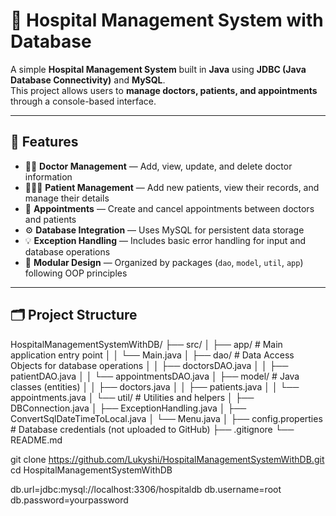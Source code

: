 # 🏥 Hospital Management System with Database

A simple **Hospital Management System** built in **Java** using **JDBC (Java Database Connectivity)** and **MySQL**.  
This project allows users to **manage doctors, patients, and appointments** through a console-based interface.

---

## 🚀 Features

- 👩‍⚕️ **Doctor Management** — Add, view, update, and delete doctor information  
- 🧑‍🤝‍🧑 **Patient Management** — Add new patients, view their records, and manage their details  
- 📅 **Appointments** — Create and cancel appointments between doctors and patients  
- ⚙️ **Database Integration** — Uses MySQL for persistent data storage  
- 💡 **Exception Handling** — Includes basic error handling for input and database operations  
- 🧩 **Modular Design** — Organized by packages (`dao`, `model`, `util`, `app`) following OOP principles  

---

## 🗂️ Project Structure

HospitalManagementSystemWithDB/
├── src/
│   ├── app/                # Main application entry point
│   │   └── Main.java
│   ├── dao/                # Data Access Objects for database operations
│   │   ├── doctorsDAO.java
│   │   ├── patientDAO.java
│   │   └── appointmentsDAO.java
│   ├── model/              # Java classes (entities)
│   │   ├── doctors.java
│   │   ├── patients.java
│   │   └── appointments.java
│   └── util/               # Utilities and helpers
│       ├── DBConnection.java
│       ├── ExceptionHandling.java
│       ├── ConvertSqlDateTimeToLocal.java
│       └── Menu.java
│
├── config.properties       # Database credentials (not uploaded to GitHub)
├── .gitignore
└── README.md

git clone https://github.com/Lukyshi/HospitalManagementSystemWithDB.git
cd HospitalManagementSystemWithDB

db.url=jdbc:mysql://localhost:3306/hospitaldb
db.username=root
db.password=yourpassword
